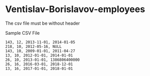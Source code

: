 # Ventislav-Borislavov-employees

The csv file must be without header

Sample CSV File
```
143, 12, 2013-11-01, 2014-01-05
218, 10, 2012-05-16, NULL
143, 10, 2009-01-01, 2011-04-27
13, 10, 2012-01-01, 2014-01-01
26, 10, 2013-01-01, 1386806400000
26, 16, 2016-03-01, 2018-12-01
13, 16, 2017-01-01, 2018-01-01
```
